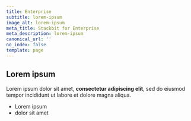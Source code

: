 ```yaml
---
title: Enterprise
subtitle: lorem-ipsum
image_alt: lorem-ipsum
meta_title: Stackbit for Enterprise
meta_description: lorem-ipsum
canonical_url: ''
no_index: false
template: page
---
```

## Lorem ipsum

Lorem ipsum dolor sit amet, **consectetur adipiscing elit**, sed do eiusmod tempor incididunt ut labore et dolore magna aliqua.

- Lorem ipsum
- dolor sit amet